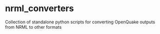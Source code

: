 nrml_converters
===============

Collection of standalone python scripts for converting OpenQuake outputs from NRML to other formats
